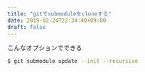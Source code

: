 ```yaml
---
title: "gitでsubmoduleをcloneする"
date: 2019-02-24T22:34:40+09:00
draft: false
---
```


こんなオプションでできる

```bash
$ git submodule update --init --recursive
```
